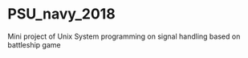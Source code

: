 # PSU_navy_2018
Mini project of Unix System programming on signal handling based on battleship game
